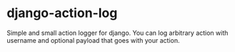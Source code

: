 # django-action-log
Simple and small action logger for django. You can log arbitrary action with username and optional payload that goes with your action. 
